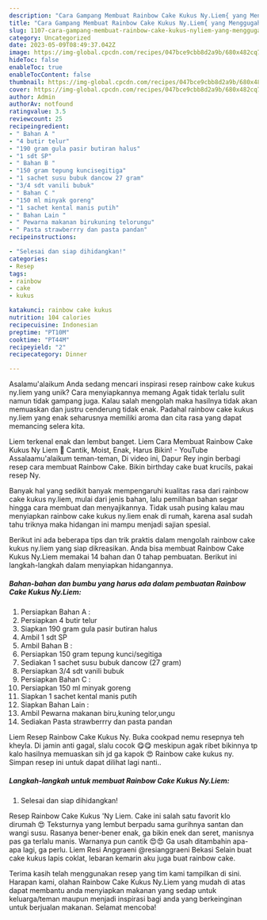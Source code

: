 ```yaml
---
description: "Cara Gampang Membuat Rainbow Cake Kukus Ny.Liem{ yang Menggugah Selera"
title: "Cara Gampang Membuat Rainbow Cake Kukus Ny.Liem{ yang Menggugah Selera"
slug: 1107-cara-gampang-membuat-rainbow-cake-kukus-nyliem-yang-menggugah-selera
category: Uncategorized
date: 2023-05-09T08:49:37.042Z
image: https://img-global.cpcdn.com/recipes/047bce9cbb8d2a9b/680x482cq70/rainbow-cake-kukus-nyliem-foto-resep-utama.jpg
hideToc: false
enableToc: true
enableTocContent: false
thumbnail: https://img-global.cpcdn.com/recipes/047bce9cbb8d2a9b/680x482cq70/rainbow-cake-kukus-nyliem-foto-resep-utama.jpg
cover: https://img-global.cpcdn.com/recipes/047bce9cbb8d2a9b/680x482cq70/rainbow-cake-kukus-nyliem-foto-resep-utama.jpg
author: Admin
authorAv: notfound
ratingvalue: 3.5
reviewcount: 25
recipeingredient:
- " Bahan A "
- "4 butir telur"
- "190 gram gula pasir butiran halus"
- "1 sdt SP"
- " Bahan B "
- "150 gram tepung kuncisegitiga"
- "1 sachet susu bubuk dancow 27 gram"
- "3/4 sdt vanili bubuk"
- " Bahan C "
- "150 ml minyak goreng"
- "1 sachet kental manis putih"
- " Bahan Lain "
- " Pewarna makanan birukuning telorungu"
- " Pasta strawberrry dan pasta pandan"
recipeinstructions:

- "Selesai dan siap dihidangkan!"
categories:
- Resep
tags:
- rainbow
- cake
- kukus

katakunci: rainbow cake kukus 
nutrition: 104 calories
recipecuisine: Indonesian
preptime: "PT10M"
cooktime: "PT44M"
recipeyield: "2"
recipecategory: Dinner

---
```



Asalamu'alaikum Anda sedang mencari inspirasi resep rainbow cake kukus ny.liem yang unik? Cara menyiapkannya memang Agak tidak terlalu sulit namun tidak gampang juga. Kalau salah mengolah maka hasilnya tidak akan memuaskan dan justru cenderung tidak enak. Padahal rainbow cake kukus ny.liem yang enak seharusnya memiliki aroma dan cita rasa yang dapat memancing selera kita.


Liem terkenal enak dan lembut banget. Liem Cara Membuat Rainbow Cake Kukus Ny Liem 🍰 Cantik, Moist, Enak, Harus Bikin! - YouTube Assalaamu&#39;alaikum teman-teman, Di video ini, Dapur Rey ingin berbagi resep cara membuat Rainbow Cake. Bikin birthday cake buat krucils, pakai resep Ny.

Banyak hal yang sedikit banyak mempengaruhi kualitas rasa dari rainbow cake kukus ny.liem, mulai dari jenis bahan, lalu pemilihan bahan segar hingga cara membuat dan menyajikannya. Tidak usah pusing kalau mau menyiapkan rainbow cake kukus ny.liem enak di rumah, karena asal sudah tahu triknya maka hidangan ini mampu menjadi sajian spesial.


Berikut ini ada beberapa tips dan trik praktis dalam mengolah rainbow cake kukus ny.liem yang siap dikreasikan. Anda bisa membuat Rainbow Cake Kukus Ny.Liem memakai 14 bahan dan 0 tahap pembuatan. Berikut ini langkah-langkah dalam menyiapkan hidangannya.

<!--inarticleads1-->

##### Bahan-bahan dan bumbu yang harus ada dalam pembuatan Rainbow Cake Kukus Ny.Liem:

1. Persiapkan  Bahan A :
1. Persiapkan 4 butir telur
1. Siapkan 190 gram gula pasir butiran halus
1. Ambil 1 sdt SP
1. Ambil  Bahan B :
1. Persiapkan 150 gram tepung kunci/segitiga
1. Sediakan 1 sachet susu bubuk dancow (27 gram)
1. Persiapkan 3/4 sdt vanili bubuk
1. Persiapkan  Bahan C :
1. Persiapkan 150 ml minyak goreng
1. Siapkan 1 sachet kental manis putih
1. Siapkan  Bahan Lain :
1. Ambil  Pewarna makanan biru,kuning telor,ungu
1. Sediakan  Pasta strawberrry dan pasta pandan


Liem Resep Rainbow Cake Kukus Ny. Buka cookpad nemu resepnya teh kheyla. Di jamin anti gagal, slalu cocok 😋😋 meskipun agak ribet bikinnya tp kalo hasilnya memuaskan sih jd ga kapok 😍 Rainbow cake kukus ny. Simpan resep ini untuk dapat dilihat lagi nanti.. 

<!--inarticleads2-->

##### Langkah-langkah untuk membuat Rainbow Cake Kukus Ny.Liem:


1. Selesai dan siap dihidangkan!

Resep Rainbow Cake Kukus &#39;Ny Liem. Cake ini salah satu favorit klo dirumah 😍 Teksturnya yang lembut berpadu sama gurihnya santan dan wangi susu. Rasanya bener-bener enak, ga bikin enek dan seret, manisnya pas ga terlalu manis. Warnanya pun cantik 😍😍 Ga usah ditambahin apa-apa lagi, ga perlu. Liem Resi Anggraeni @resianggraeni Bekasi Selain buat cake kukus lapis coklat, lebaran kemarin aku juga buat rainbow cake. 

Terima kasih telah menggunakan resep yang tim kami tampilkan di sini. Harapan kami, olahan Rainbow Cake Kukus Ny.Liem yang mudah di atas dapat membantu anda menyiapkan makanan yang sedap untuk keluarga/teman maupun menjadi inspirasi bagi anda yang berkeinginan untuk berjualan makanan. Selamat mencoba!
